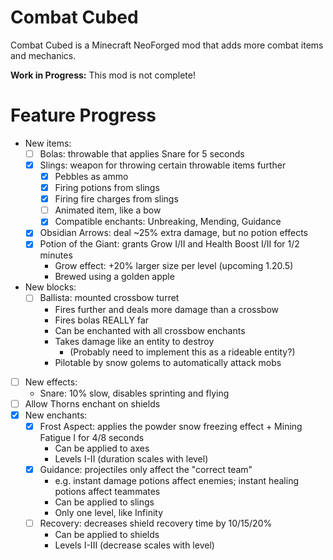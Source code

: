 # Combat Cubed

Combat Cubed is a Minecraft NeoForged mod that adds more combat items and mechanics.

**Work in Progress:** This mod is not complete!

# Feature Progress

- New items:
  - [ ] Bolas: throwable that applies Snare for 5 seconds
  - [X] Slings: weapon for throwing certain throwable items further
    - [X] Pebbles as ammo
    - [X] Firing potions from slings
    - [X] Firing fire charges from slings
    - [ ] Animated item, like a bow
    - [X] Compatible enchants: Unbreaking, Mending, Guidance
  - [X] Obsidian Arrows: deal ~25% extra damage, but no potion effects
  - [X] Potion of the Giant: grants Grow I/II and Health Boost I/II for 1/2 minutes
    - Grow effect: +20% larger size per level (upcoming 1.20.5)
    - Brewed using a golden apple
- New blocks:
  - [ ] Ballista: mounted crossbow turret
    - Fires further and deals more damage than a crossbow
    - Fires bolas REALLY far
    - Can be enchanted with all crossbow enchants
    - Takes damage like an entity to destroy
      - (Probably need to implement this as a rideable entity?)
    - Pilotable by snow golems to automatically attack mobs
- [ ] New effects:
  - Snare: 10% slow, disables sprinting and flying
- [ ] Allow Thorns enchant on shields
- [X] New enchants:
  - [X] Frost Aspect: applies the powder snow freezing effect + Mining Fatigue I for 4/8 seconds
    - Can be applied to axes
    - Levels I-II (duration scales with level)
  - [X] Guidance: projectiles only affect the "correct team"
    - e.g. instant damage potions affect enemies; instant healing potions affect teammates
    - Can be applied to slings
    - Only one level, like Infinity
  - [ ] Recovery: decreases shield recovery time by 10/15/20%
    - Can be applied to shields
    - Levels I-III (decrease scales with level)
